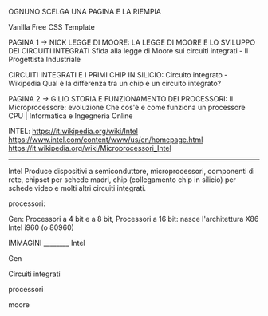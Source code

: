 
OGNUNO SCELGA UNA PAGINA E LA RIEMPIA


Vanilla Free CSS Template 

PAGINA 1 -> NICK
LEGGE DI MOORE: 
LA LEGGE DI MOORE E LO SVILUPPO DEI CIRCUITI INTEGRATI
Sfida alla legge di Moore sui circuiti integrati - Il Progettista Industriale

CIRCUITI INTEGRATI E I PRIMI CHIP IN SILICIO:
Circuito integrato - Wikipedia 
Qual è la differenza tra un chip e un circuito integrato?


PAGINA 2 -> GILIO
STORIA E FUNZIONAMENTO DEI PROCESSORI: 
Il Microprocessore: evoluzione
Che cos'è e come funziona un processore CPU | Informatica e Ingegneria Online 

INTEL:
https://it.wikipedia.org/wiki/Intel 
https://www.intel.com/content/www/us/en/homepage.html 
https://it.wikipedia.org/wiki/Microprocessori_Intel 


______________________________________________________________________




Intel 
Produce dispositivi a semiconduttore, microprocessori, componenti di rete, chipset per schede madri, chip (collegamento chip in silicio) per schede video e molti altri circuiti integrati.

processori:

Gen:
Processori a 4 bit e a 8 bit,
Processori a 16 bit: nasce l'architettura X86 
Intel i960 (o 80960)



IMMAGINI ________
Intel

Gen


Circuiti integrati


processori


moore


